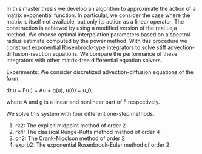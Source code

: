 In this master thesis we develop an algorithm to approximate the action of a matrix exponential function. In particular, we consider the case where the matrix is itself not available, but only its action as a linear operator. The construction is achieved by using a modified version of the real Leja method. We choose optimal interpolation parameters based on a spectral radius estimate computed by the power method. With this procedure we construct exponential Rosenbrock-type integrators to solve stiff advection-diffusion-reaction equations. We compare the performance of these integrators with other matrix-free differential equation solvers. 

Experiments: We consider discretized advection-diffusion equations of the form

dt u = F(u) = Au + g(u), 
u(0) = u_0,

where A and g is a linear and nonlinear part of F respectively.

We solve this system with four different one-step methods. 
  1. rk2: The explicit midpoint method of order 2
  2. rk4: The classical Runge-Kutta method method of order 4
  3. cn2: The Crank-Nicolson method of order 2
  4. exprb2: The exponential Rosenbrock-Euler method of order 2.
